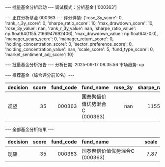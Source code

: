 --- 批量基金分析启动 ---
调试模式：分析基金 ['000363']

--- 正在分析基金 000363 ---
评分详情: {'rose_3y_score': 0, 'rank_r_3y_score': 0, 'sharpe_ratio_score': 10, 'max_drawdown_score': 10, 'rose_3y_value': nan, 'rank_r_3y_value': nan, 'sharpe_ratio_value': np.float64(1155.2166947692406), 'max_drawdown_value': np.float64(-0.0), 'manager_years_score': 0, 'manager_return_score': 0, 'holding_concentration_score': 0, 'sector_preference_score': 0, 'holding_concentration_value': nan, 'scale_score': 5, 'fund_type_score': 0, 'market_sentiment_adj_score': 10}

--- 批量基金分析报告 ---
分析日期: 2025-09-17 09:35:56
市场趋势: up

--- 推荐基金（综合评分前10名）---

| decision   |   score |   fund_code | fund_name            |   rose_3y |   sharpe_ratio | max_drawdown   |   scale |
|:-----------|--------:|------------:|:---------------------|----------:|---------------:|:---------------|--------:|
| 观望         |      35 |      000363 | 国泰聚信价值优势混合C (000363) |       nan |        1155.22 | -0.00%         |    7.87 |

--- 全部基金分析结果 ---

| decision   |   score |   fund_code | fund_name            |   scale |
|:-----------|--------:|------------:|:---------------------|--------:|
| 观望         |      35 |      000363 | 国泰聚信价值优势混合C (000363) |    7.87 |
